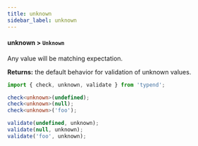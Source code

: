 ```yaml
---
title: unknown
sidebar_label: unknown
---
```


#### unknown > `Unknown`

Any value will be matching expectation.

**Returns:** the default behavior for validation of unknown values.

```ts
import { check, unknown, validate } from 'typend';

check<unknown>(undefined);
check<unknown>(null);
check<unknown>('foo');

validate(undefined, unknown);
validate(null, unknown);
validate('foo', unknown);
```